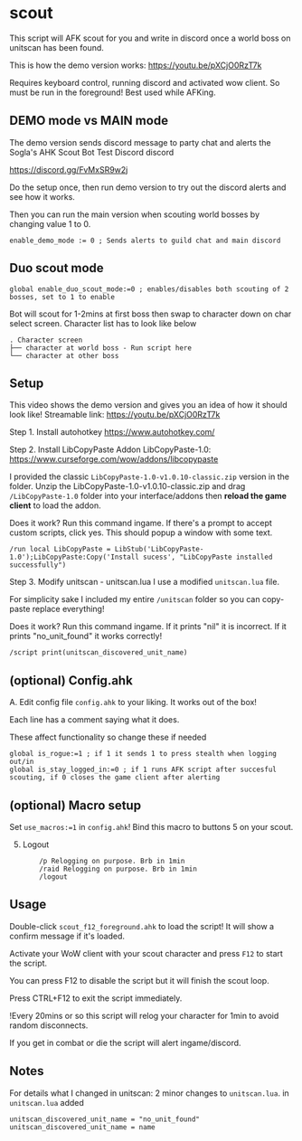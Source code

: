 # scout
This script will AFK scout for you and write in discord once a world boss on unitscan has been found.

This is how the demo version works: https://youtu.be/pXCjO0RzT7k

Requires keyboard control, running discord and activated wow client. So must be run in the foreground! Best used while AFKing. 

## DEMO mode vs MAIN mode 
The demo version sends discord message to party chat and alerts the Sogla's AHK Scout Bot Test Discord discord

https://discord.gg/FvMxSR9w2j

Do the setup once, then run demo version to try out the discord alerts and see how it works.

Then you can run the main version when scouting world bosses by changing value 1 to 0. 
```
enable_demo_mode := 0 ; Sends alerts to guild chat and main discord
```

## Duo scout mode
```
global enable_duo_scout_mode:=0 ; enables/disables both scouting of 2 bosses, set to 1 to enable
```
Bot will scout for 1-2mins at first boss then swap to character down on char select screen.
Character list has to look like below
```
. Character screen
├── character at world boss - Run script here
└── character at other boss
```

## Setup
This video shows the demo version and gives you an idea of how it should look like! Streamable link: https://youtu.be/pXCjO0RzT7k 

Step 1. Install autohotkey
https://www.autohotkey.com/

Step 2. Install LibCopyPaste Addon
LibCopyPaste-1.0: https://www.curseforge.com/wow/addons/libcopypaste

I provided the classic `LibCopyPaste-1.0-v1.0.10-classic.zip` version in the folder. 
Unzip the LibCopyPaste-1.0-v1.0.10-classic.zip and drag `/LibCopyPaste-1.0` folder into your interface/addons then **reload the game client** to load the addon.

Does it work?
Run this command ingame. If there's a prompt to accept custom scripts, click yes.
This should popup a window with some text. 
```
/run local LibCopyPaste = LibStub('LibCopyPaste-1.0');LibCopyPaste:Copy('Install sucess', "LibCopyPaste installed successfully")
```

Step 3. Modify unitscan - unitscan.lua 
I use a modified `unitscan.lua` file. 

For simplicity sake I included my entire `/unitscan` folder so you can copy-paste replace everything!

Does it work?
Run this command ingame. If it prints "nil" it is incorrect. If it prints "no_unit_found" it works correctly!
```
/script print(unitscan_discovered_unit_name)
```

## (optional) Config.ahk
A. Edit config file `config.ahk` to your liking. It works out of the box! 

Each line has a comment saying what it does.

These affect functionality so change these if needed
```
global is_rogue:=1 ; if 1 it sends 1 to press stealth when logging out/in
global is_stay_logged_in:=0 ; if 1 runs AFK script after succesful scouting, if 0 closes the game client after alerting
```

## (optional) Macro setup
Set `use_macros:=1` in `config.ahk`!
Bind this macro to buttons 5 on your scout.

5. Logout
    ```
        /p Relogging on purpose. Brb in 1min
        /raid Relogging on purpose. Brb in 1min
        /logout
    ```

## Usage
Double-click `scout_f12_foreground.ahk` to load the script! It will show a confirm message if it's loaded.

Activate your WoW client with your scout character and press `F12` to start the script.

You can press F12 to disable the script but it will finish the scout loop. 

Press CTRL+F12 to exit the script immediately.

!Every 20mins or so this script will relog your character for 1min to avoid random disconnects.

If you get in combat or die the script will alert ingame/discord.

## Notes

For details what I changed in unitscan: 2 minor changes to `unitscan.lua`. 
in `unitscan.lua` added 
```
unitscan_discovered_unit_name = "no_unit_found"
unitscan_discovered_unit_name = name
```
